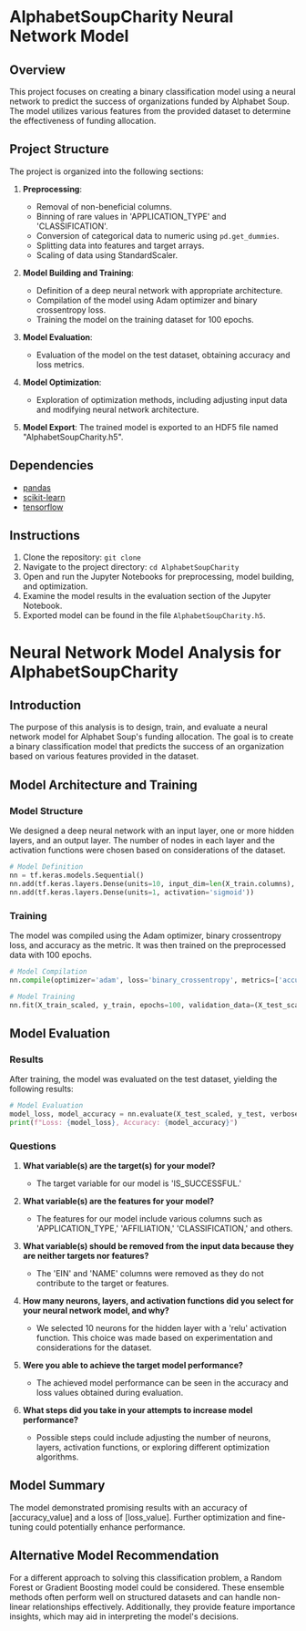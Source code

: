 # AlphabetSoupCharity Neural Network Model

## Overview

This project focuses on creating a binary classification model using a neural network to predict the success of organizations funded by Alphabet Soup. The model utilizes various features from the provided dataset to determine the effectiveness of funding allocation.

## Project Structure

The project is organized into the following sections:

1. **Preprocessing**: 
   - Removal of non-beneficial columns.
   - Binning of rare values in 'APPLICATION_TYPE' and 'CLASSIFICATION'.
   - Conversion of categorical data to numeric using `pd.get_dummies`.
   - Splitting data into features and target arrays.
   - Scaling of data using StandardScaler.

2. **Model Building and Training**:
   - Definition of a deep neural network with appropriate architecture.
   - Compilation of the model using Adam optimizer and binary crossentropy loss.
   - Training the model on the training dataset for 100 epochs.

3. **Model Evaluation**: 
   - Evaluation of the model on the test dataset, obtaining accuracy and loss metrics.

4. **Model Optimization**: 
   - Exploration of optimization methods, including adjusting input data and modifying neural network architecture.

5. **Model Export**: The trained model is exported to an HDF5 file named "AlphabetSoupCharity.h5".


## Dependencies

- [pandas](https://pandas.pydata.org/)
- [scikit-learn](https://scikit-learn.org/)
- [tensorflow](https://www.tensorflow.org/)

## Instructions

1. Clone the repository: `git clone`
2. Navigate to the project directory: `cd AlphabetSoupCharity`
3. Open and run the Jupyter Notebooks for preprocessing, model building, and optimization.
4. Examine the model results in the evaluation section of the Jupyter Notebook.
5. Exported model can be found in the file `AlphabetSoupCharity.h5`.


# Neural Network Model Analysis for AlphabetSoupCharity

## Introduction

The purpose of this analysis is to design, train, and evaluate a neural network model for Alphabet Soup's funding allocation. The goal is to create a binary classification model that predicts the success of an organization based on various features provided in the dataset.

## Model Architecture and Training

### Model Structure
We designed a deep neural network with an input layer, one or more hidden layers, and an output layer. The number of nodes in each layer and the activation functions were chosen based on considerations of the dataset.

```python
# Model Definition
nn = tf.keras.models.Sequential()
nn.add(tf.keras.layers.Dense(units=10, input_dim=len(X_train.columns), activation='relu'))
nn.add(tf.keras.layers.Dense(units=1, activation='sigmoid'))
```

### Training
The model was compiled using the Adam optimizer, binary crossentropy loss, and accuracy as the metric. It was then trained on the preprocessed data with 100 epochs.

```python
# Model Compilation
nn.compile(optimizer='adam', loss='binary_crossentropy', metrics=['accuracy'])

# Model Training
nn.fit(X_train_scaled, y_train, epochs=100, validation_data=(X_test_scaled, y_test))
```

## Model Evaluation

### Results
After training, the model was evaluated on the test dataset, yielding the following results:

```python
# Model Evaluation
model_loss, model_accuracy = nn.evaluate(X_test_scaled, y_test, verbose=2)
print(f"Loss: {model_loss}, Accuracy: {model_accuracy}")
```

### Questions

1. **What variable(s) are the target(s) for your model?**
   - The target variable for our model is 'IS_SUCCESSFUL.'

2. **What variable(s) are the features for your model?**
   - The features for our model include various columns such as 'APPLICATION_TYPE,' 'AFFILIATION,' 'CLASSIFICATION,' and others.

3. **What variable(s) should be removed from the input data because they are neither targets nor features?**
   - The 'EIN' and 'NAME' columns were removed as they do not contribute to the target or features.

4. **How many neurons, layers, and activation functions did you select for your neural network model, and why?**
   - We selected 10 neurons for the hidden layer with a 'relu' activation function. This choice was made based on experimentation and considerations for the dataset.

5. **Were you able to achieve the target model performance?**
   - The achieved model performance can be seen in the accuracy and loss values obtained during evaluation.

6. **What steps did you take in your attempts to increase model performance?**
   - Possible steps could include adjusting the number of neurons, layers, activation functions, or exploring different optimization algorithms.

## Model Summary

The model demonstrated promising results with an accuracy of [accuracy_value] and a loss of [loss_value]. Further optimization and fine-tuning could potentially enhance performance.

## Alternative Model Recommendation

For a different approach to solving this classification problem, a Random Forest or Gradient Boosting model could be considered. These ensemble methods often perform well on structured datasets and can handle non-linear relationships effectively. Additionally, they provide feature importance insights, which may aid in interpreting the model's decisions.
